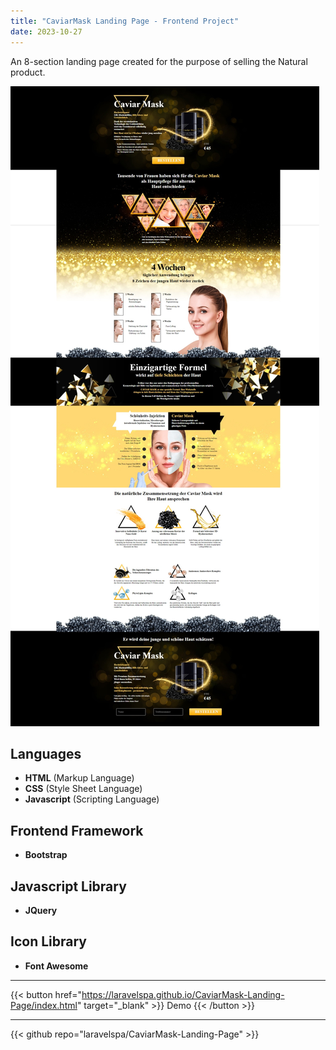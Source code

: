 ```yaml
---
title: "CaviarMask Landing Page - Frontend Project"
date: 2023-10-27
---
```

An 8-section landing page created for the purpose of selling the Natural product.

![CaviarMask Landing Page](/img/portfolio/caviarmask-landing-page/full-page.jpeg "CaviarMask Landing Page")

## Languages
- **HTML** (Markup Language)
- **CSS** (Style Sheet Language)
- **Javascript** (Scripting Language)

## Frontend Framework
- **Bootstrap**

## Javascript Library
- **JQuery**

## Icon Library
- **Font Awesome**

---
{{< button href="https://laravelspa.github.io/CaviarMask-Landing-Page/index.html" target="_blank" >}}
Demo
{{< /button >}}

---
{{< github repo="laravelspa/CaviarMask-Landing-Page" >}}

